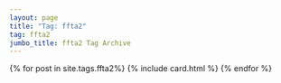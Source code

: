 ```yaml
---
layout: page
title: "Tag: ffta2"
tag: ffta2
jumbo_title: ffta2 Tag Archive
---
```


{% for post in site.tags.ffta2%}
{% include card.html %}
{% endfor %}
